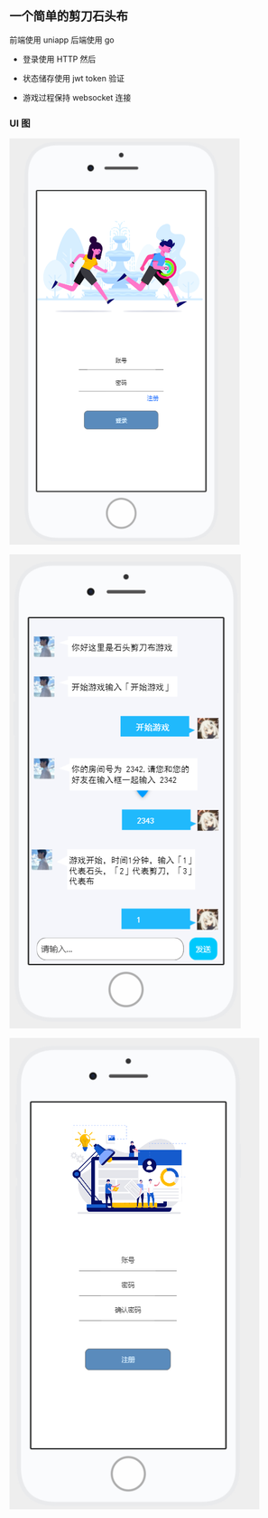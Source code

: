 ## 一个简单的剪刀石头布
前端使用 uniapp
后端使用 go

* 登录使用 HTTP 然后

* 状态储存使用 jwt token  验证

* 游戏过程保持 websocket 连接

### UI 图

![image-20210404223042061](README.assets/image-20210404223042061.png)

![image-20210404223106271](README.assets/image-20210404223106271.png)

![image-20210404223121055](README.assets/image-20210404223121055.png)